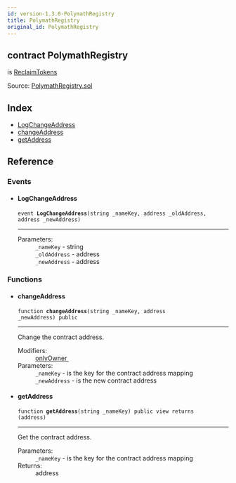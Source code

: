 ```yaml
---
id: version-1.3.0-PolymathRegistry
title: PolymathRegistry
original_id: PolymathRegistry
---
```


<div class="contract-doc"><div class="contract"><h2 class="contract-header"><span class="contract-kind">contract</span> PolymathRegistry</h2><p class="base-contracts"><span>is</span> <a href="ReclaimTokens.html">ReclaimTokens</a></p><div class="source">Source: <a href="git+https://github.com/PolymathNetwork/polymath-core/blob/v1.3.3/contracts/PolymathRegistry.sol" target="_blank">PolymathRegistry.sol</a></div></div><div class="index"><h2>Index</h2><ul><li><a href="PolymathRegistry.html#LogChangeAddress">LogChangeAddress</a></li><li><a href="PolymathRegistry.html#changeAddress">changeAddress</a></li><li><a href="PolymathRegistry.html#getAddress">getAddress</a></li></ul></div><div class="reference"><h2>Reference</h2><div class="events"><h3>Events</h3><ul><li><div class="item event"><span id="LogChangeAddress" class="anchor-marker"></span><h4 class="name">LogChangeAddress</h4><div class="body"><code class="signature">event <strong>LogChangeAddress</strong><span>(string _nameKey, address _oldAddress, address _newAddress) </span></code><hr/><dl><dt><span class="label-parameters">Parameters:</span></dt><dd><div><code>_nameKey</code> - string</div><div><code>_oldAddress</code> - address</div><div><code>_newAddress</code> - address</div></dd></dl></div></div></li></ul></div><div class="functions"><h3>Functions</h3><ul><li><div class="item function"><span id="changeAddress" class="anchor-marker"></span><h4 class="name">changeAddress</h4><div class="body"><code class="signature">function <strong>changeAddress</strong><span>(string _nameKey, address _newAddress) </span><span>public </span></code><hr/><div class="description"><p>Change the contract address.</p></div><dl><dt><span class="label-modifiers">Modifiers:</span></dt><dd><a href="es_openzeppelin-solidity_contracts_ownership_Ownable.html#onlyOwner">onlyOwner </a></dd><dt><span class="label-parameters">Parameters:</span></dt><dd><div><code>_nameKey</code> - is the key for the contract address mapping</div><div><code>_newAddress</code> - is the new contract address</div></dd></dl></div></div></li><li><div class="item function"><span id="getAddress" class="anchor-marker"></span><h4 class="name">getAddress</h4><div class="body"><code class="signature">function <strong>getAddress</strong><span>(string _nameKey) </span><span>public </span><span>view </span><span>returns  (address) </span></code><hr/><div class="description"><p>Get the contract address.</p></div><dl><dt><span class="label-parameters">Parameters:</span></dt><dd><div><code>_nameKey</code> - is the key for the contract address mapping</div></dd><dt><span class="label-return">Returns:</span></dt><dd>address</dd></dl></div></div></li></ul></div></div></div>
